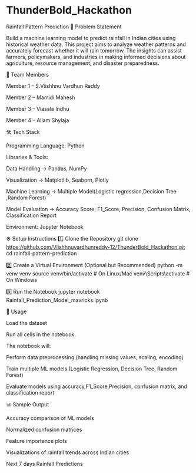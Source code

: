 # ThunderBold_Hackathon

Rainfall Pattern Prediction
📌 Problem Statement

Build a machine learning model to predict rainfall in Indian cities using historical weather data.
This project aims to analyze weather patterns and accurately forecast whether it will rain tomorrow. The insights can assist farmers, policymakers, and industries in making informed decisions about agriculture, resource management, and disaster preparedness.

👥 Team Members

Member 1 – S.Viishhnu Vardhun Reddy

Member 2 – Mamidi Mahesh

Member 3 – Vlasala Indhu

Member 4 – Allam Shylaja

🛠 Tech Stack

Programming Language: Python

Libraries & Tools:

Data Handling → Pandas, NumPy

Visualization → Matplotlib, Seaborn, Plotly

Machine Learning → Multiple Model(Logistic regression,Decision Tree ,Random Forest)

Model Evaluation → Accuracy Score, F1_Score, Precision, Confusion Matrix, Classification Report

Environment: Jupyter Notebook

⚙ Setup Instructions
1️⃣ Clone the Repository
git clone https://github.com/Viishhnuvardhunreddy-12/ThunderBold_Hackathon.git
cd rainfall-pattern-prediction

2️⃣ Create a Virtual Environment (Optional but Recommended)
python -m venv venv
source venv/bin/activate   # On Linux/Mac
venv\Scripts\activate      # On Windows

3️⃣ Run the Notebook
jupyter notebook Rainfall_Prediction_Model_mavricks.ipynb

🚀 Usage

Load the dataset 

Run all cells in the notebook.

The notebook will:

Perform data preprocessing (handling missing values, scaling, encoding)

Train multiple ML models (Logistic Regression, Decision Tree, Random Forest)

Evaluate models using accuracy,F1_Score,Precision, confusion matrix, and classification report


📊 Sample Output

Accuracy comparison of ML models


Normalized confusion matrices

Feature importance plots

Visualizations of rainfall trends across Indian cities

Next 7 days Rainfall Predictions
